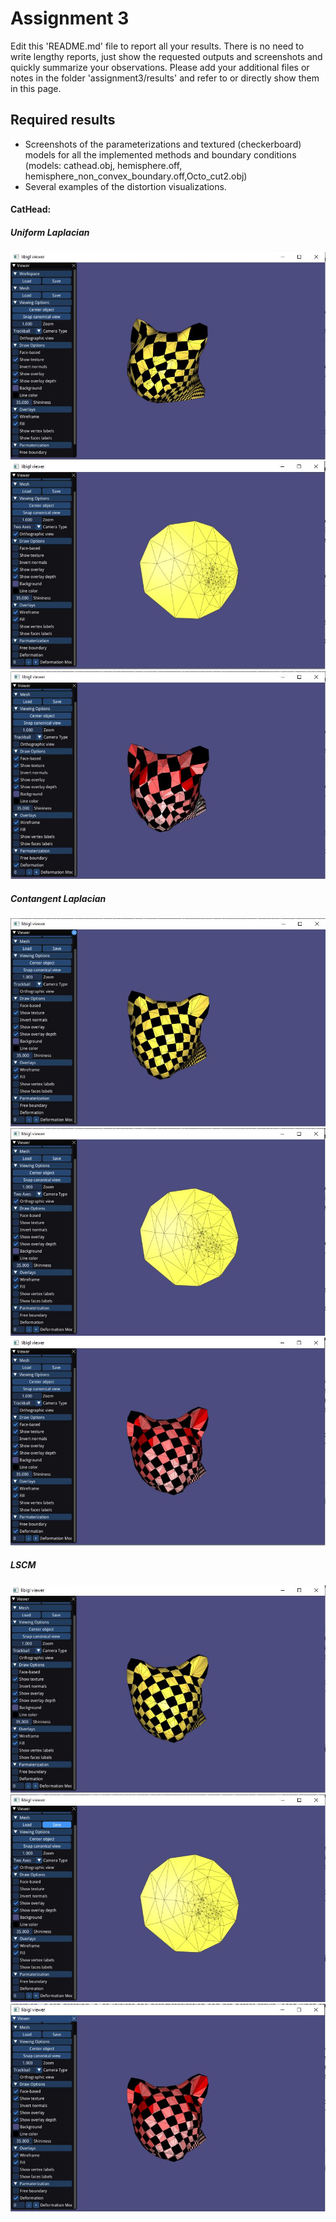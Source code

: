 # Assignment 3

Edit this 'README.md' file to report all your results. There is no need to write lengthy reports, just show the requested outputs and screenshots and quickly summarize your observations. Please add your additional files or notes in the folder 'assignment3/results' and refer to or directly show them in this page.

## Required results

* Screenshots of the parameterizations and textured (checkerboard) models for all the implemented methods and boundary conditions (models: cathead.obj, hemisphere.off, hemisphere_non_convex_boundary.off,Octo_cut2.obj)
* Several examples of the distortion visualizations.

#### CatHead:<br/>
##### Uniform Laplacian <br/>
![alt text](Results/UL/CatHead.JPG "Title")
![alt text](Results/UL/CatHead_UV.JPG "Title")
![alt text](Results/UL/CatHead_Deformation.JPG "Title")
##### Contangent Laplacian <br/>
![alt text](Results/CL/CatHead.JPG "Title")
![alt text](Results/CL/CatHead_UV.JPG "Title")
![alt text](Results/CL/CatHead_Deformation.JPG "Title")
##### LSCM <br/>
![alt text](Results/LSCM/CatHead.JPG "Title")
![alt text](Results/LSCM/CatHead_UV.JPG "Title")
![alt text](Results/LSCM/CatHead_Deformation.JPG "Title")
